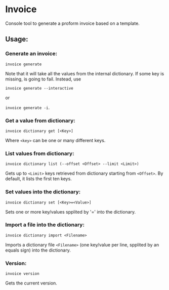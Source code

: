 # Invoice
Console tool to generate a proform invoice based on a template.

## Usage:
### Generate an invoice:
`invoice generate`

Note that it will take all the values from the internal dictionary. 
If some key is missing, is going to fail. Instead, use 

`invoice generate --interactive` 

or 

`invoice generate -i`.

### Get a value from dictionary:
`invoice dictionary get [<Key>]`

Where `<key>` can be one or many different keys.

### List values from dictionary:
`invoice dictionary list (--offset <Offset> --limit <Limit>)`

Gets up to `<Limit>` keys retrieved from dictionary starting from `<Offset>`. By default, it lists the first ten keys.

### Set values into the dictionary:
`invoice dictionary set [<Key>=<Value>]`

Sets one or more key/values spplited by '=' into the dictionary.

### Import a file into the dictionary:
`invoice dictionary import <Filename>`

Imports a dictionary file `<Filename>` (one key/value per line, spplited by an equals sign) into the dictionary.

### Version:
`invoice version`

Gets the current version.
